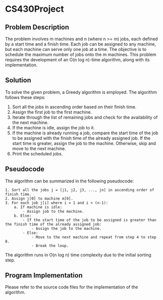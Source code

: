 # CS430Project

## Problem Description
The problem involves m machines and n (where n >= m) jobs, each defined by a start time and a finish time. Each job can be assigned to any machine, but each machine can serve only one job at a time. The objective is to schedule the maximum number of jobs onto the m machines. This problem requires the development of an O(n log n)-time algorithm, along with its implementation.

## Solution
To solve the given problem, a Greedy algorithm is employed. The algorithm follows these steps:

1. Sort all the jobs in ascending order based on their finish time.
2. Assign the first job to the first machine.
3. Iterate through the list of remaining jobs and check for the availability of the next machine.
4. If the machine is idle, assign the job to it.
5. If the machine is already running a job, compare the start time of the job to be assigned with the finish time of the already assigned job. If the start time is greater, assign the job to the machine. Otherwise, skip and move to the next machine.
6. Print the scheduled jobs.

## Pseudocode
The algorithm can be summarized in the following pseudocode:

```
1. Sort all the jobs j = [j1, j2, j3, ..., jn] in ascending order of finish time.
2. Assign j[0] to machine m[0].
3. For each job j[i] where i = 1 and i < (n-1):
    a. If machine is idle:
        - Assign job to the machine.
    b. Else:
        - If the start time of the job to be assigned is greater than the finish time of the already assigned job:
            - Assign the job to the machine.
        - Else:
            - Move to the next machine and repeat from step 4 to step 8.
            - Break the loop.
```

The algorithm runs in O(n log n) time complexity due to the initial sorting step.

## Program Implementation
Please refer to the source code files for the implementation of the algorithm.
